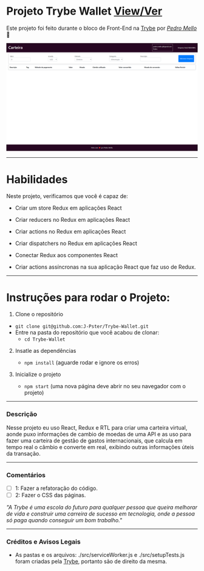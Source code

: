 # Projeto Trybe Wallet [View/Ver](https://pedrorfmello.github.io/Trybe-Wallet/#/)
Este projeto foi feito durante o bloco de Front-End na [Trybe](https://www.betrybe.com/) por _[Pedro Mello](https://www.linkedin.com/in/pedro-rfmello/)_ :rocket:

<img src="/preview.png" alt="My cool logo"/>

---

# Habilidades
Neste projeto, verificamos que você é capaz de:

* Criar um store Redux em aplicações React

* Criar reducers no Redux em aplicações React

* Criar actions no Redux em aplicações React

* Criar dispatchers no Redux em aplicações React

* Conectar Redux aos componentes React

* Criar actions assíncronas na sua aplicação React que faz uso de Redux.

---

# Instruções para rodar o Projeto:

1. Clone o repositório
  * `git clone git@github.com:J-Pster/Trybe-Wallet.git`
  * Entre na pasta do repositório que você acabou de clonar:
    * `cd Trybe-Wallet`

2. Insatle as dependências
    * `npm install` (aguarde rodar e ignore os erros)

3. Inicialize o projeto
    * `npm start` (uma nova página deve abrir no seu navegador com o projeto)

---

### Descrição

Nesse projeto eu uso React, Redux e RTL para criar uma carteira virtual, aonde puxo informações de cambio de moedas de uma API e as uso para fazer uma carteira de gestão de gastos internacionais, que calcula em tempo real o câmbio e converte em real, exibindo outras informações úteis da transação.

---

### Comentários
- [ ] 1: Fazer a refatoração do código.
- [ ] 2: Fazer o CSS das páginas.

_"A Trybe é uma escola do futuro para qualquer pessoa que queira melhorar de vida e construir uma carreira de sucesso em tecnologia, onde a pessoa só paga quando conseguir um bom trabalho."_

---

### Créditos e Avisos Legais
- As pastas e os arquivos: ./src/serviceWorker.js e ./src/setupTests.js  foram criadas pela [Trybe](https://www.betrybe.com/), portanto são de direito da mesma.
